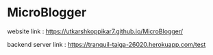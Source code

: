 # MicroBlogger

website link :    https://utkarshkoppikar7.github.io/MicroBlogger/


backend server link :  https://tranquil-taiga-26020.herokuapp.com/test
